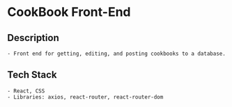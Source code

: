 # CookBook Front-End

## Description

    - Front end for getting, editing, and posting cookbooks to a database.


## Tech Stack
    - React, CSS
    - Libraries: axios, react-router, react-router-dom
